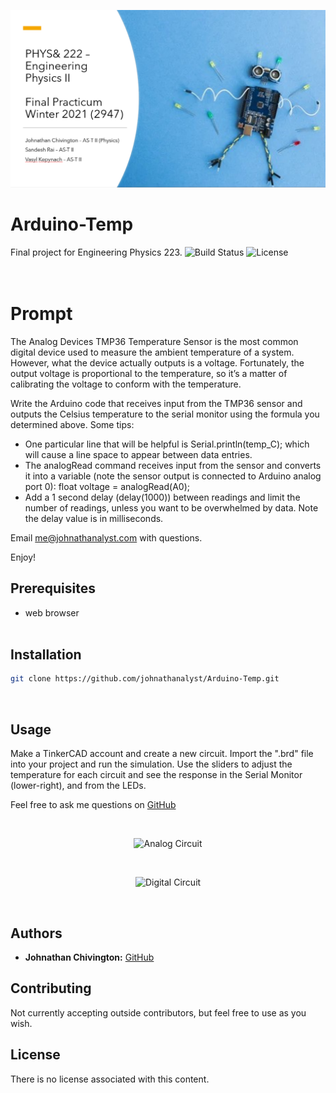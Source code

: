 <p align="center">
	<img src='https://github.com/johnathanalyst/Arduino-Temp/blob/main/imgs/cover-slide.png' alt='Cover Slide'/>
</p>

# Arduino-Temp
Final project for Engineering Physics 223.
![Build Status](https://img.shields.io/badge/build-Stable-green.svg)
![License](https://img.shields.io/badge/license-NONE-green.svg)
<br/><br/><br/>

# Prompt
The Analog Devices TMP36 Temperature Sensor is the most common digital device used to measure the ambient temperature of a system. However, what the device actually outputs is a voltage. Fortunately, the output voltage is proportional to the temperature, so it’s a matter of calibrating the voltage to conform with the temperature.

Write the Arduino code that receives input from the TMP36 sensor and outputs the Celsius temperature to the serial monitor using the formula you determined above. Some tips:

 * One particular line that will be helpful is Serial.println(temp_C); which will cause a line space to appear between data entries.
 * The analogRead command receives input from the sensor and converts it into a variable (note the sensor output is connected to Arduino analog port 0):
float voltage = analogRead(A0);
 * Add a 1 second delay (delay(1000)) between readings and limit the number of readings, unless you want to be overwhelmed by data. Note the delay value is in milliseconds.


Email me@johnathanalyst.com with questions.

Enjoy!

## Prerequisites
* web browser
<br/><br/>


## Installation
```bash
git clone https://github.com/johnathanalyst/Arduino-Temp.git
```
<br/>

## Usage
Make a TinkerCAD account and create a new circuit. Import the ".brd" file into your project and run the simulation. Use the sliders to adjust the temperature for each circuit and see the response in the Serial Monitor (lower-right), and from the LEDs.

Feel free to ask me questions on [GitHub](https://github.com/johnathanalyst)

<br/>
<p align="center">
<img src='https://github.com/johnathanalyst/Arduino-Temp/blob/main/imgs/analog-temp-circuit.png' alt='Analog Circuit'/>
</p><br/>

<p align="center">
<img src='https://github.com/johnathanalyst/Arduino-Temp/blob/main/imgs/digital-temp-circuit.png' alt='Digital Circuit'/>
</p>
<br/>


## Authors
* **Johnathan Chivington:** [GitHub](https://github.com/johnathanalyst)

## Contributing
Not currently accepting outside contributors, but feel free to use as you wish.

## License
There is no license associated with this content.
<br/><br/>
